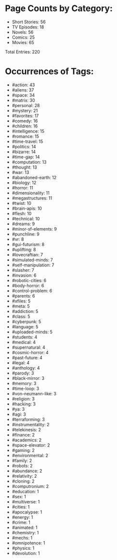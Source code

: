 # Page Counts by Category:

* Short Stories: 56
* TV Episodes: 18
* Novels: 56
* Comics: 25
* Movies: 65

Total Entries: 220


# Occurrences of Tags:

* #action: 43
* #aliens: 37
* #space: 34
* #matrix: 30
* #personal: 28
* #mystery: 21
* #favorites: 17
* #comedy: 16
* #children: 16
* #intelligence: 15
* #romance: 15
* #time-travel: 15
* #politics: 14
* #bizarre: 14
* #time-gap: 14
* #computation: 13
* #thought: 13
* #war: 13
* #abandoned-earth: 12
* #biology: 12
* #horror: 11
* #dimensionality: 11
* #megastructures: 11
* #twist: 10
* #brain-apis: 10
* #flesh: 10
* #technical: 10
* #dreams: 9
* #minor-sf-elements: 9
* #punchline: 9
* #vr: 8
* #gui-futurism: 8
* #uplifting: 8
* #lovecraftian: 7
* #simulated-minds: 7
* #self-manipulation: 7
* #slasher: 7
* #invasion: 6
* #robotic-cities: 6
* #body-horror: 6
* #control-problem: 6
* #parents: 6
* #xfiles: 5
* #meta: 5
* #addiction: 5
* #class: 5
* #cyberpunk: 5
* #language: 5
* #uploaded-minds: 5
* #students: 4
* #medical: 4
* #supernatural: 4
* #cosmic-horror: 4
* #past-future: 4
* #legal: 4
* #anthology: 4
* #parody: 3
* #black-mirror: 3
* #memory: 3
* #time-loop: 3
* #von-neumann-like: 3
* #religion: 3
* #hacking: 3
* #ya: 3
* #agi: 3
* #terraforming: 3
* #instrumentality: 2
* #telekinesis: 2
* #finance: 2
* #academics: 2
* #space-elevator: 2
* #gaming: 2
* #environmental: 2
* #family: 2
* #robots: 2
* #abundance: 2
* #relativity: 2
* #cloning: 2
* #computronium: 2
* #education: 1
* #sex: 1
* #multiverse: 1
* #cities: 1
* #apocalypse: 1
* #energy: 1
* #crime: 1
* #animated: 1
* #chemistry: 1
* #mechs: 1
* #omnipotence: 1
* #physics: 1
* #devolution: 1
